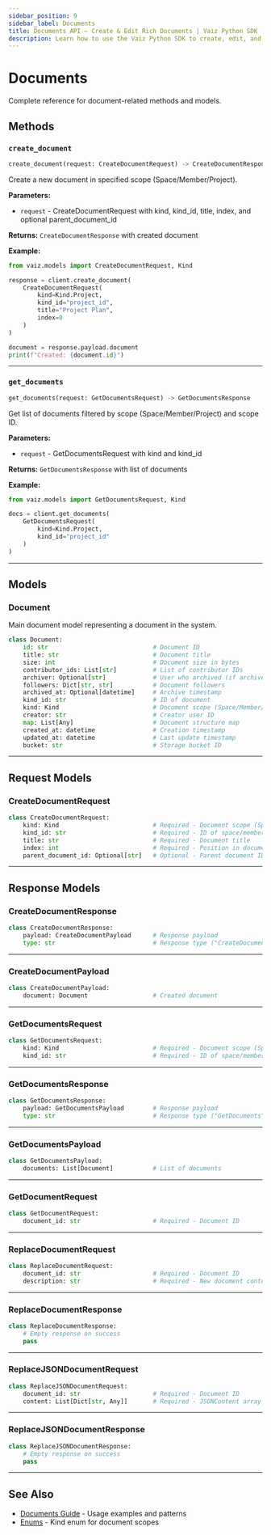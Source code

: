 ```yaml
---
sidebar_position: 9
sidebar_label: Documents
title: Documents API — Create & Edit Rich Documents | Vaiz Python SDK
description: Learn how to use the Vaiz Python SDK to create, edit, and manage rich-text documents with structured content. Includes JSON format, blocks, and formatting.
---
```


# Documents

Complete reference for document-related methods and models.

## Methods

### `create_document`

```python
create_document(request: CreateDocumentRequest) -> CreateDocumentResponse
```

Create a new document in specified scope (Space/Member/Project).

**Parameters:**
- `request` - CreateDocumentRequest with kind, kind_id, title, index, and optional parent_document_id

**Returns:** `CreateDocumentResponse` with created document

**Example:**
```python
from vaiz.models import CreateDocumentRequest, Kind

response = client.create_document(
    CreateDocumentRequest(
        kind=Kind.Project,
        kind_id="project_id",
        title="Project Plan",
        index=0
    )
)

document = response.payload.document
print(f"Created: {document.id}")
```

---

### `get_documents`

```python
get_documents(request: GetDocumentsRequest) -> GetDocumentsResponse
```

Get list of documents filtered by scope (Space/Member/Project) and scope ID.

**Parameters:**
- `request` - GetDocumentsRequest with kind and kind_id

**Returns:** `GetDocumentsResponse` with list of documents

**Example:**
```python
from vaiz.models import GetDocumentsRequest, Kind

docs = client.get_documents(
    GetDocumentsRequest(
        kind=Kind.Project,
        kind_id="project_id"
    )
)
```

---

## Models

### Document

Main document model representing a document in the system.

```python
class Document:
    id: str                             # Document ID
    title: str                          # Document title
    size: int                           # Document size in bytes
    contributor_ids: List[str]          # List of contributor IDs
    archiver: Optional[str]             # User who archived (if archived)
    followers: Dict[str, str]           # Document followers
    archived_at: Optional[datetime]     # Archive timestamp
    kind_id: str                        # ID of document
    kind: Kind                          # Document scope (Space/Member/Project)
    creator: str                        # Creator user ID
    map: List[Any]                      # Document structure map
    created_at: datetime                # Creation timestamp
    updated_at: datetime                # Last update timestamp
    bucket: str                         # Storage bucket ID
```

---

## Request Models

### CreateDocumentRequest

```python
class CreateDocumentRequest:
    kind: Kind                          # Required - Document scope (Space/Member/Project)
    kind_id: str                        # Required - ID of space/member/project
    title: str                          # Required - Document title
    index: int                          # Required - Position in document list
    parent_document_id: Optional[str]   # Optional - Parent document ID for nesting
```

---

## Response Models

### CreateDocumentResponse

```python
class CreateDocumentResponse:
    payload: CreateDocumentPayload      # Response payload
    type: str                           # Response type ("CreateDocument")
```

---

### CreateDocumentPayload

```python
class CreateDocumentPayload:
    document: Document                  # Created document
```

---

### GetDocumentsRequest

```python
class GetDocumentsRequest:
    kind: Kind                          # Required - Document scope (Space/Member/Project)
    kind_id: str                        # Required - ID of space/member/project
```

---

### GetDocumentsResponse

```python
class GetDocumentsResponse:
    payload: GetDocumentsPayload        # Response payload
    type: str                           # Response type ("GetDocuments")
```

---

### GetDocumentsPayload

```python
class GetDocumentsPayload:
    documents: List[Document]           # List of documents
```

---

### GetDocumentRequest

```python
class GetDocumentRequest:
    document_id: str                    # Required - Document ID
```

---

### ReplaceDocumentRequest

```python
class ReplaceDocumentRequest:
    document_id: str                    # Required - Document ID
    description: str                    # Required - New document content
```

---

### ReplaceDocumentResponse

```python
class ReplaceDocumentResponse:
    # Empty response on success
    pass
```

---

### ReplaceJSONDocumentRequest

```python
class ReplaceJSONDocumentRequest:
    document_id: str                    # Required - Document ID
    content: List[Dict[str, Any]]       # Required - JSONContent array in document structure format
```

---

### ReplaceJSONDocumentResponse

```python
class ReplaceJSONDocumentResponse:
    # Empty response on success
    pass
```

---

## See Also

- [Documents Guide](../guides/documents) - Usage examples and patterns
- [Enums](./enums) - Kind enum for document scopes

